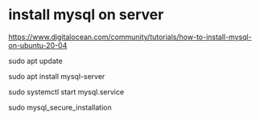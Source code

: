 # install mysql on server

https://www.digitalocean.com/community/tutorials/how-to-install-mysql-on-ubuntu-20-04

sudo apt update

sudo apt install mysql-server

sudo systemctl start mysql.service

sudo mysql_secure_installation

